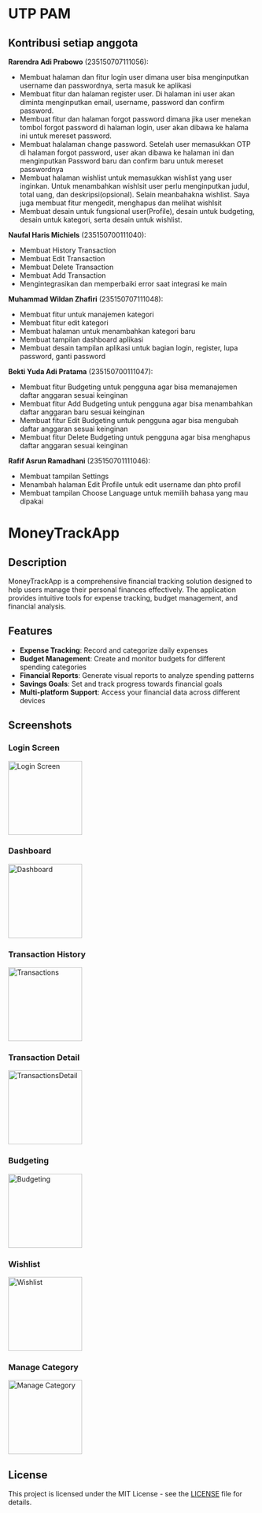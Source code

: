 # UTP PAM
## Kontribusi setiap anggota

**Rarendra Adi Prabowo** (235150707111056):
- Membuat halaman dan fitur login user dimana user bisa menginputkan username dan passwordnya, serta masuk ke aplikasi
- Membuat fitur dan halaman register user. Di halaman ini user akan diminta menginputkan email, username, password dan confirm password. 
- Membuat fitur dan halaman forgot password dimana jika user menekan tombol forgot password di halaman login, user akan dibawa ke halama ini untuk mereset password.
- Membuat halalaman change password. Setelah user memasukkan OTP di halaman forgot password, user akan dibawa ke halaman ini dan menginputkan Password baru dan confirm baru untuk mereset passwordnya
- Membuat halaman wishlist untuk memasukkan wishlist yang user inginkan. Untuk menambahkan wishlsit user perlu menginputkan judul, total uang, dan deskripsi(opsional). Selain meanbahakna wishlist. Saya juga membuat fitur mengedit, menghapus dan melihat wishlsit
- Membuat desain untuk fungsional user(Profile), desain untuk budgeting, desain untuk kategori, serta desain untuk wishlist.

**Naufal Haris Michiels** (235150700111040):
- Membuat History Transaction
- Membuat Edit Transaction
- Membuat Delete Transaction
- Membuat Add Transaction
- Mengintegrasikan dan memperbaiki error saat integrasi ke main

**Muhammad Wildan Zhafiri** (235150707111048):
- Membuat fitur untuk manajemen kategori
- Membuat fitur edit kategori
- Membuat halaman untuk menambahkan kategori baru
- Membuat tampilan dashboard aplikasi
- Membuat desain tampilan aplikasi untuk bagian login, register, lupa password, ganti password

**Bekti Yuda Adi Pratama** (235150700111047):
- Membuat fitur Budgeting untuk pengguna agar bisa memanajemen daftar anggaran sesuai keinginan
- Membuat fitur Add Budgeting untuk pengguna agar bisa menambahkan daftar anggaran baru sesuai keinginan
- Membuat fitur Edit Budgeting untuk pengguna agar bisa mengubah daftar anggaran sesuai keinginan
- Membuat fitur Delete Budgeting untuk pengguna agar bisa menghapus daftar anggaran sesuai keinginan

**Rafif Asrun Ramadhani** (235150701111046):
- Membuat tampilan Settings 
- Menambah halaman Edit Profile untuk edit username dan phto profil
- Membuat tampilan Choose Language untuk memilih bahasa yang mau dipakai

# MoneyTrackApp

## Description
MoneyTrackApp is a comprehensive financial tracking solution designed to help users manage their personal finances effectively. The application provides intuitive tools for expense tracking, budget management, and financial analysis.

## Features
- **Expense Tracking**: Record and categorize daily expenses
- **Budget Management**: Create and monitor budgets for different spending categories
- **Financial Reports**: Generate visual reports to analyze spending patterns
- **Savings Goals**: Set and track progress towards financial goals
- **Multi-platform Support**: Access your financial data across different devices

## Screenshots

### Login Screen
<img src="./screenshots/loginSS.png" alt="Login Screen" title="Login Screen of MoneyTrackApp" width="150" />

### Dashboard
<img src="./screenshots/DashboardSS.png" alt="Dashboard" title="Main Dashboard" width="150" />

### Transaction History
<img src="./screenshots/transactionHistorySS.png" alt="Transactions" title="Transaction History Page" width="150" />

### Transaction Detail
<img src="./screenshots/DetailsTransactionSS.png" alt="TransactionsDetail" title="Transaction Detail Page" width="150" />

### Budgeting
<img src="./screenshots/BudgetingSS.png" alt="Budgeting" title="Budgeting Page" width="150" />

### Wishlist
<img src="./screenshots/WishlistSS.png" alt="Wishlist" title="Wishlist Page" width="150" />

### Manage Category
<img src="./screenshots/WishlistSS.png" alt="Manage Category" title="Manage Category Page" width="150" />

## License
This project is licensed under the MIT License - see the [LICENSE](LICENSE) file for details.
